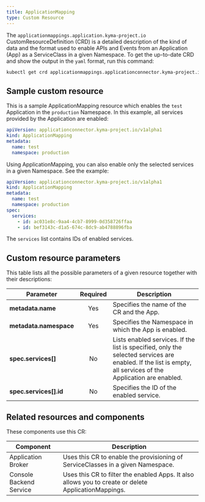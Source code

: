 ```yaml
---
title: ApplicationMapping
type: Custom Resource
---
```


The `applicationmappings.application.kyma-project.io` CustomResourceDefinition (CRD) is a detailed description of the kind of data and the format used to enable APIs and Events from an Application (App) as a ServiceClass in a given Namespace. To get the up-to-date CRD and show the output in the `yaml` format, run this command:

```bash
kubectl get crd applicationmappings.applicationconnector.kyma-project.io -o yaml
```

## Sample custom resource

This is a sample ApplicationMapping resource which enables the `test` Application in the `production` Namespace. In this example, all services provided by the Application are enabled:

```yaml
apiVersion: applicationconnector.kyma-project.io/v1alpha1
kind: ApplicationMapping
metadata:
  name: test
  namespace: production
```

Using ApplicationMapping, you can also enable only the selected services in a given Namespace. See the example:

```yaml
apiVersion: applicationconnector.kyma-project.io/v1alpha1
kind: ApplicationMapping
metadata:
  name: test
  namespace: production
spec:
  services:
    - id: ac031e8c-9aa4-4cb7-8999-0d358726ffaa
    - id: bef3143c-d1a5-674c-8dc9-ab4788896fba
```

The `services` list contains IDs of enabled services.

## Custom resource parameters

This table lists all the possible parameters of a given resource together with their descriptions:

| Parameter   |      Required      |  Description |
|----------|:-------------:|------|
| **metadata.name** | Yes | Specifies the name of the CR and the App. |
| **metadata.namespace** | Yes | Specifies the Namespace in which the App is enabled. |
| **spec.services[]** | No | Lists enabled services. If the list is specified, only the selected services are enabled. If the list is empty, all services of the Application are enabled.|
| **spec.services[].id** | No | Specifies the ID of the enabled service.

## Related resources and components

These components use this CR:

| Component   |   Description |
|----------|------|
| Application Broker |  Uses this CR to enable the provisioning of ServiceClasses in a given Namespace. |
| Console Backend Service | Uses this CR to filter the enabled Apps. It also allows you to create or delete ApplicationMappings. |

